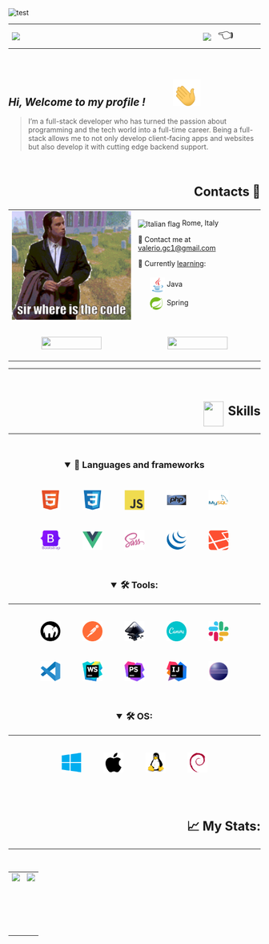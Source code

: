 



<img  srcset="assets/gifs/cover2-sm.gif 853w, assets/gifs/cover2.gif 1280w"  sizes="(max-width: 600px) 853px,         1280px"  src="assets/gifs/cover2.gif"  alt="test" />

  
  
<table width="100">
    <tr width=100vw style="width:50px">
        <td width=700>
            <img align=center height="50"  src="https://readme-typing-svg.demolab.com/?lines=🖥️+PC+Hardware+enthusiast" /> 
        </td>
        <td valign=center  width=300 align=center>
            <img width="150" src="https://komarev.com/ghpvc/?username=ValerioGc&&style=plastic" align="center" />
            <span style="font-size:25px;padding-left:10px">👈</span>
        </td>
    </tr>
</table>
    
<br/>  


##  ***Hi, Welcome to my profile !***  <img  style="padding: 0 50px" valign=center width="55px" src="assets/gifs/waving.gif"/>
  > I’m a full-stack developer who has turned the passion about programming and the tech world into a full-time career. Being a full-stack allows me to not only develop client-facing apps and websites but also develop it with cutting edge backend support.

<br/>  


<h2 align="right" style="font-size:25px;font-weight:bold">Contacts 📡</h2>   
<table align="center">
    <tr>
        <td valign="center" width="50%">
            <div align="center">
                <img width="100%" height="100%" valign=center align=center src="assets/gifs/waterloo-roblox.gif" alt="hackerino" />
            </div>  
        </td>
        <td valign="center" width="50%">
            <p>
                <img src=https://upload.wikimedia.org/wikipedia/commons/0/03/Flag_of_Italy.svg alt="Italian flag" align="center" width="18" height="18" />  Rome, Italy
            </p>
            <p>
                📧 Contact me at <a href="mailto:valerio.gc1@gmail.com"> valerio.gc1@gmail.com </a>
            </p>
            <p>
                📖 Currently <ins>learning</ins>:
            </p>
            <ul style="list-style:none">
                <li style="padding:5px 0">
                    <img align="center" src="assets/skills&tools/skills/java.svg"  alt="Java" width="30px" /> <span>Java</span> 
                </li>
              <li style="padding:5px 0">
                    <img align="center" src="assets/skills&tools/frameworks/spring.svg"  alt="Spring" width="25px" /> <span style="padding: 0 5px"> Spring</span> 
                </li>
            </ul>
        </td>
    </tr>
    <tr align=center>
        <td width="50%" style="padding:30px 0 20px">
            <a href="https://stackoverflow.com/users/Valerio Genco" target="_blank">
                <img src="https://img.shields.io/badge/stackoverflow-%23F28032.svg?&style=for-the-badge&logo=stackoverflow&logoColor=white alt=stackoverflow" width=120 height=25 />
            </a> 
        </td>
        <td width="50%" style="padding:30px 0 20px">
            <a href="https://linkedin.com/in/valerio-genco" target="_blank">
                <img src="https://img.shields.io/badge/linkedin-%231E77B5.svg?&style=for-the-badge&logo=linkedin&logoColor=white alt=linkedin" width=120 height=25 />
            </a> 
        </td>
    </tr>
</table>  

---

<br/>  
<br/>  
<br/>  

<div align=right>
    <img align=center src="https://raw.githubusercontent.com/rahulbanerjee26/githubProfileReadmeGenerator/main/gifs/code.gif" width="40px" height="50px">
    <span style="font-size:25px;font-weight:bold;padding-left:5px">Skills</span>
</div>

 ----
 
<br/>

<details open align=center>
   <summary align=center  style="font-size:18px;margin:20px"><strong> 🧱 Languages and frameworks</strong></summary>
    <div align=center>
        <span>
            <img style="padding:20px" width="40px" valign=center align=center src="assets/skills&tools/skills/html.svg"  alt="HTML5" />  
        </span>
        <span>
            <img style="padding:20px" width="40px" valign=center align=center  src="assets/skills&tools/skills/css.svg" alt="CSS3"  />
        </span>
        <span>
            <img style="padding:20px" width="40px" valign=center align=center src="assets/skills&tools/skills/javascript.svg"  alt="JavaScript" />	
        </span>
        <span>
            <img style="padding:20px" width="40px" valign=center align=center  align="center" src="assets/skills&tools/skills/php.svg" alt="PHP 8" />
        </span>
        <span>
            <img style="padding:20px" width="40px" valign=center align=center src="assets/skills&tools/skills/mysql.svg"  alt="MySQL" />
        </span>
    </div>
    <div>
        <span>
            <img style="padding:20px" width="40px" valign=center align=center src="assets/skills&tools/frameworks/bootstrap.svg" alt="bootstrap" />
        </span>
        <span>
            <img src="assets/skills&tools/frameworks/vue.svg" style="padding:20px" width="40px" valign=center align=center  alt="Vue Js" />
        </span>
        <span>
            <img style="padding:20px" width="40px" valign=center align=center  src="assets/skills&tools/frameworks/sass.svg" alt="sass" />
        </span>
        <span>
            <img style="padding:20px" width="40px" valign=center align=center src="assets/skills&tools/frameworks/jquery.svg" alt="JQuery" />
        </span>
        <span>
            <img style="padding:20px" width="40px" valign=center align=center src="assets/skills&tools/frameworks/laravel.svg" alt="Laravel" />
        </span>
    </div>
</details>

<br/>


<details open>
<hr/>
    <summary align=center  style="font-size:18px;margin:20px 0"><strong>🛠️ Tools: </strong></></summary>
    <div align=center>
        <div align=center>
            <img style="padding:20px" width="40px" valign=center align=center src="assets/skills&tools/tools/mamp.svg" alt="mamp" />
            <img style="padding:20px" width="40px" valign=center align=center src="assets/skills&tools/tools/postman.svg" alt="postman" />
            <img style="padding:20px" width="40px" valign=center align=center src="assets/skills&tools/tools/inkscape.svg" alt="inkscape" />
            <img style="padding:20px" width="40px" valign=center align=center src="assets/skills&tools/tools/canva.svg" alt="canva" />
            <img style="padding:20px" width="40px" valign=center align=center src="assets/skills&tools/tools/slack1.svg" alt="slack" />                
        </div>
        <div>
            <span>
                <img style="padding:20px" width="40px" valign=center align=center src="assets/skills&tools/tools/vscode2.svg" alt="VSCode" />
            </span>
            <span>
                <img style="padding:20px" width="40px" valign=center align=center src="assets/skills&tools/tools/webStorm.svg" alt="WebStorm" />
            </span>
            <span>
                <img style="padding:20px" width="40px" valign=center align=center src="assets/skills&tools/tools/phpStorm.svg" alt="phpStorm" />
            </span>
            <span>
                <img style="padding:20px" width="40px" valign=center align=center src="assets/skills&tools/tools/IntelliJ.svg" alt="IntelliJ Idea" />
            </span>
            <span>
                <img style="padding:20px" width="40px" valign=center align=center src="assets/skills&tools/tools/eclipse.svg" alt="eclipse" />
            </span>
        </div>
    </div>
</details>


<br/>   
<details open>
    <hr/>
    <summary align=center  style="font-size:18px;margin:20px 0"><strong>🛠️ OS: </summary></strong>
        <div align=center>
                <span>
                    <img style="padding:20px" width="40px" valign=center align=center src="assets/skills&tools/os/windows.svg" alt="windows" />
                </span>
                <span>
                    <img style="padding:20px" width="40px" valign=center align=center src="assets/skills&tools/os/apple.svg" alt="macos" />
                </span>
                <span>
                    <img style="padding:20px" width="40px" valign=center align=center src="assets/skills&tools/os/linux.svg" alt="linux" />
                </span>
                <span>
                    <img style="padding:20px" width="40px" valign=center align=center src="assets/skills&tools/os/debian.svg" alt="debian" />
                </span>
        </div>
</details>

<br/>  
<br/>  



<h2 align=right style="font-weight:bold;font-size:25px">📈 My Stats:</h2>

----

<br/>   

<table align="center">
    <tr>
        <td valign="center" width="50%">
            <img src="https://github-readme-stats.vercel.app/api?username=ValerioGc&show_icons=true&count_private=true&hide_border=true" align="left" height=120 />
        </td>
        <td valign="center" width="50%">
            <img src="https://github-readme-stats.vercel.app/api/top-langs/?username=ValerioGc&hide_border=true&layout=compact" align="left"  height=120 />
        </td>
    </tr>
</table>  

